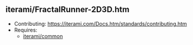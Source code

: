 iterami/FractalRunner-2D3D.htm
------------------------------

* Contributing: https://iterami.com/Docs.htm/standards/contributing.htm
* Requires:
  * [iterami/common](https://github.com/iterami/common)
